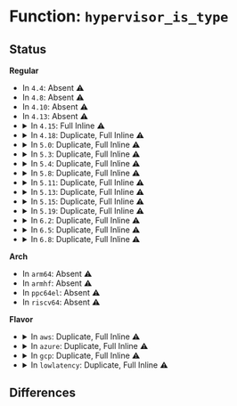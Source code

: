# Function: <code>hypervisor_is_type</code>

## Status
<b>Regular</b>
<ul>
<li>
In <code>4.4</code>: Absent ⚠️
</li>
<li>
In <code>4.8</code>: Absent ⚠️
</li>
<li>
In <code>4.10</code>: Absent ⚠️
</li>
<li>
In <code>4.13</code>: Absent ⚠️
</li>
<li>
<details>
<summary>In <code>4.15</code>: Full Inline ⚠️</summary>

**Collision:** Unique Static

**Inline:** Full

**Transformation:** False

**Instances:**

```
In arch/x86/mm/pti.c (0)
Location: arch/x86/include/asm/hypervisor.h:58
Inline: True
```
</details>
</li>
<li>
<details>
<summary>In <code>4.18</code>: Duplicate, Full Inline ⚠️</summary>

**Collision:** Static Duplication

**Inline:** Full

**Transformation:** False

**Instances:**

```
In arch/x86/kernel/cpu/bugs.c (ffffffff81043a45)
Location: arch/x86/include/asm/hypervisor.h:59
Inline: True
Inline callers:
  - arch/x86/kernel/cpu/bugs.c:cpu_show_meltdown
```
```
In arch/x86/mm/pti.c (ffffffff826ef6ca)
Location: arch/x86/include/asm/hypervisor.h:59
Inline: True
Inline callers:
  - arch/x86/mm/pti.c:pti_check_boottime_disable
```
</details>
</li>
<li>
<details>
<summary>In <code>5.0</code>: Duplicate, Full Inline ⚠️</summary>

**Collision:** Static Duplication

**Inline:** Full

**Transformation:** False

**Instances:**

```
In arch/x86/kernel/cpu/bugs.c (ffffffff81045325)
Location: arch/x86/include/asm/hypervisor.h:59
Inline: True
Inline callers:
  - arch/x86/kernel/cpu/bugs.c:cpu_show_meltdown
```
```
In arch/x86/mm/pti.c (ffffffff828a63b8)
Location: arch/x86/include/asm/hypervisor.h:59
Inline: True
Inline callers:
  - arch/x86/mm/pti.c:pti_check_boottime_disable
```
</details>
</li>
<li>
<details>
<summary>In <code>5.3</code>: Duplicate, Full Inline ⚠️</summary>

**Collision:** Static Duplication

**Inline:** Full

**Transformation:** False

**Instances:**

```
In arch/x86/kernel/cpu/bugs.c (ffffffff810474e9)
Location: arch/x86/include/asm/hypervisor.h:72
Inline: True
```
```
In arch/x86/mm/pti.c (ffffffff828be9d6)
Location: arch/x86/include/asm/hypervisor.h:72
Inline: True
Inline callers:
  - arch/x86/mm/pti.c:pti_check_boottime_disable
```
```
In drivers/iommu/hyperv-iommu.c (ffffffff828fee9e)
Location: arch/x86/include/asm/hypervisor.h:72
Inline: True
Inline callers:
  - drivers/iommu/hyperv-iommu.c:hyperv_prepare_irq_remapping
```
</details>
</li>
<li>
<details>
<summary>In <code>5.4</code>: Duplicate, Full Inline ⚠️</summary>

**Collision:** Static Duplication

**Inline:** Full

**Transformation:** False

**Instances:**

```
In arch/x86/kernel/cpu/bugs.c (ffffffff81047c67)
Location: arch/x86/include/asm/hypervisor.h:72
Inline: True
```
```
In arch/x86/mm/pti.c (ffffffff828c4e78)
Location: arch/x86/include/asm/hypervisor.h:72
Inline: True
Inline callers:
  - arch/x86/mm/pti.c:pti_check_boottime_disable
```
```
In drivers/iommu/hyperv-iommu.c (ffffffff82908041)
Location: arch/x86/include/asm/hypervisor.h:72
Inline: True
Inline callers:
  - drivers/iommu/hyperv-iommu.c:hyperv_prepare_irq_remapping
```
</details>
</li>
<li>
<details>
<summary>In <code>5.8</code>: Duplicate, Full Inline ⚠️</summary>

**Collision:** Static Duplication

**Inline:** Full

**Transformation:** False

**Instances:**

```
In arch/x86/kernel/cpu/bugs.c (ffffffff8104c2d9)
Location: arch/x86/include/asm/hypervisor.h:72
Inline: True
Inline callers:
  - arch/x86/kernel/cpu/bugs.c:cpu_show_meltdown
```
```
In arch/x86/mm/pti.c (ffffffff82ce8284)
Location: arch/x86/include/asm/hypervisor.h:72
Inline: True
Inline callers:
  - arch/x86/mm/pti.c:pti_check_boottime_disable
```
```
In drivers/iommu/hyperv-iommu.c (ffffffff82d1e806)
Location: arch/x86/include/asm/hypervisor.h:72
Inline: True
Inline callers:
  - drivers/iommu/hyperv-iommu.c:hyperv_prepare_irq_remapping
```
</details>
</li>
<li>
<details>
<summary>In <code>5.11</code>: Duplicate, Full Inline ⚠️</summary>

**Collision:** Static Duplication

**Inline:** Full

**Transformation:** False

**Instances:**

```
In arch/x86/kernel/cpu/bugs.c (ffffffff8104b7f9)
Location: arch/x86/include/asm/hypervisor.h:72
Inline: True
Inline callers:
  - arch/x86/kernel/cpu/bugs.c:cpu_show_meltdown
```
```
In arch/x86/mm/pti.c (ffffffff82fd5ca3)
Location: arch/x86/include/asm/hypervisor.h:72
Inline: True
Inline callers:
  - arch/x86/mm/pti.c:pti_check_boottime_disable
```
```
In drivers/iommu/hyperv-iommu.c (ffffffff8300c602)
Location: arch/x86/include/asm/hypervisor.h:72
Inline: True
Inline callers:
  - drivers/iommu/hyperv-iommu.c:hyperv_prepare_irq_remapping
```
</details>
</li>
<li>
<details>
<summary>In <code>5.13</code>: Duplicate, Full Inline ⚠️</summary>

**Collision:** Static Duplication

**Inline:** Full

**Transformation:** False

**Instances:**

```
In arch/x86/kernel/cpu/bugs.c (ffffffff8104d4a7)
Location: arch/x86/include/asm/hypervisor.h:72
Inline: True
Inline callers:
  - arch/x86/kernel/cpu/bugs.c:cpu_show_meltdown
```
```
In arch/x86/mm/pti.c (ffffffff831e05bd)
Location: arch/x86/include/asm/hypervisor.h:72
Inline: True
Inline callers:
  - arch/x86/mm/pti.c:pti_check_boottime_disable
```
```
In drivers/iommu/hyperv-iommu.c (ffffffff832173bb)
Location: arch/x86/include/asm/hypervisor.h:72
Inline: True
Inline callers:
  - drivers/iommu/hyperv-iommu.c:hyperv_prepare_irq_remapping
```
</details>
</li>
<li>
<details>
<summary>In <code>5.15</code>: Duplicate, Full Inline ⚠️</summary>

**Collision:** Static Duplication

**Inline:** Full

**Transformation:** False

**Instances:**

```
In arch/x86/kernel/cpu/bugs.c (ffffffff8105427f)
Location: arch/x86/include/asm/hypervisor.h:72
Inline: True
```
```
In arch/x86/mm/pti.c (ffffffff832c3c81)
Location: arch/x86/include/asm/hypervisor.h:72
Inline: True
Inline callers:
  - arch/x86/mm/pti.c:pti_check_boottime_disable
```
```
In drivers/iommu/hyperv-iommu.c (ffffffff83300d7d)
Location: arch/x86/include/asm/hypervisor.h:72
Inline: True
Inline callers:
  - drivers/iommu/hyperv-iommu.c:hyperv_prepare_irq_remapping
```
</details>
</li>
<li>
<details>
<summary>In <code>5.19</code>: Duplicate, Full Inline ⚠️</summary>

**Collision:** Static Duplication

**Inline:** Full

**Transformation:** False

**Instances:**

```
In arch/x86/hyperv/ivm.c (ffffffff8103f20e)
Location: arch/x86/include/asm/hypervisor.h:72
Inline: True
Inline callers:
  - arch/x86/hyperv/ivm.c:hv_is_isolation_supported
```
```
In arch/x86/kernel/cpu/bugs.c (ffffffff81060993)
Location: arch/x86/include/asm/hypervisor.h:72
Inline: True
Inline callers:
  - arch/x86/kernel/cpu/bugs.c:cpu_show_meltdown
```
```
In arch/x86/kernel/acpi/sleep.c (ffffffff834649fb)
Location: arch/x86/include/asm/hypervisor.h:72
Inline: True
Inline callers:
  - arch/x86/kernel/acpi/sleep.c:init_s4_sigcheck
```
```
In arch/x86/mm/pti.c (ffffffff8347658f)
Location: arch/x86/include/asm/hypervisor.h:72
Inline: True
Inline callers:
  - arch/x86/mm/pti.c:pti_check_boottime_disable
```
```
In drivers/iommu/hyperv-iommu.c (ffffffff834b9ac5)
Location: arch/x86/include/asm/hypervisor.h:72
Inline: True
Inline callers:
  - drivers/iommu/hyperv-iommu.c:hyperv_prepare_irq_remapping
```
</details>
</li>
<li>
<details>
<summary>In <code>6.2</code>: Duplicate, Full Inline ⚠️</summary>

**Collision:** Static Duplication

**Inline:** Full

**Transformation:** False

**Instances:**

```
In arch/x86/hyperv/ivm.c (ffffffff8104833e)
Location: arch/x86/include/asm/hypervisor.h:72
Inline: True
Inline callers:
  - arch/x86/hyperv/ivm.c:hv_is_isolation_supported
```
```
In arch/x86/kernel/cpu/bugs.c (ffffffff8106f266)
Location: arch/x86/include/asm/hypervisor.h:72
Inline: True
Inline callers:
  - arch/x86/kernel/cpu/bugs.c:cpu_show_meltdown
```
```
In arch/x86/kernel/acpi/sleep.c (ffffffff83e87a3a)
Location: arch/x86/include/asm/hypervisor.h:72
Inline: True
Inline callers:
  - arch/x86/kernel/acpi/sleep.c:init_s4_sigcheck
```
```
In arch/x86/mm/pti.c (ffffffff83e9f678)
Location: arch/x86/include/asm/hypervisor.h:72
Inline: True
Inline callers:
  - arch/x86/mm/pti.c:pti_check_boottime_disable
```
```
In drivers/iommu/hyperv-iommu.c (ffffffff83ef6e45)
Location: arch/x86/include/asm/hypervisor.h:72
Inline: True
Inline callers:
  - drivers/iommu/hyperv-iommu.c:hyperv_prepare_irq_remapping
```
</details>
</li>
<li>
<details>
<summary>In <code>6.5</code>: Duplicate, Full Inline ⚠️</summary>

**Collision:** Static Duplication

**Inline:** Full

**Transformation:** False

**Instances:**

```
In arch/x86/hyperv/ivm.c (ffffffff810486ee)
Location: arch/x86/include/asm/hypervisor.h:72
Inline: True
Inline callers:
  - arch/x86/hyperv/ivm.c:hv_is_isolation_supported
```
```
In arch/x86/kernel/cpu/bugs.c (ffffffff81070b08)
Location: arch/x86/include/asm/hypervisor.h:72
Inline: True
Inline callers:
  - arch/x86/kernel/cpu/bugs.c:cpu_show_meltdown
```
```
In arch/x86/kernel/acpi/sleep.c (ffffffff836aafda)
Location: arch/x86/include/asm/hypervisor.h:72
Inline: True
Inline callers:
  - arch/x86/kernel/acpi/sleep.c:init_s4_sigcheck
```
```
In arch/x86/mm/pti.c (ffffffff836c37f8)
Location: arch/x86/include/asm/hypervisor.h:72
Inline: True
Inline callers:
  - arch/x86/mm/pti.c:pti_check_boottime_disable
```
```
In drivers/iommu/hyperv-iommu.c (ffffffff8371c8f5)
Location: arch/x86/include/asm/hypervisor.h:72
Inline: True
Inline callers:
  - drivers/iommu/hyperv-iommu.c:hyperv_prepare_irq_remapping
```
</details>
</li>
<li>
<details>
<summary>In <code>6.8</code>: Duplicate, Full Inline ⚠️</summary>

**Collision:** Static Duplication

**Inline:** Full

**Transformation:** False

**Instances:**

```
In arch/x86/hyperv/ivm.c (ffffffff8104f7de)
Location: arch/x86/include/asm/hypervisor.h:72
Inline: True
Inline callers:
  - arch/x86/hyperv/ivm.c:hv_is_isolation_supported
```
```
In arch/x86/kernel/cpu/bugs.c (ffffffff81078426)
Location: arch/x86/include/asm/hypervisor.h:72
Inline: True
Inline callers:
  - arch/x86/kernel/cpu/bugs.c:cpu_show_meltdown
```
```
In arch/x86/kernel/acpi/sleep.c (ffffffff838db76a)
Location: arch/x86/include/asm/hypervisor.h:72
Inline: True
Inline callers:
  - arch/x86/kernel/acpi/sleep.c:init_s4_sigcheck
```
```
In arch/x86/mm/pti.c (ffffffff838f4465)
Location: arch/x86/include/asm/hypervisor.h:72
Inline: True
Inline callers:
  - arch/x86/mm/pti.c:pti_check_boottime_disable
```
```
In drivers/iommu/hyperv-iommu.c (ffffffff83950415)
Location: arch/x86/include/asm/hypervisor.h:72
Inline: True
Inline callers:
  - drivers/iommu/hyperv-iommu.c:hyperv_prepare_irq_remapping
```
</details>
</li>
</ul>
<b>Arch</b>
<ul>
<li>
In <code>arm64</code>: Absent ⚠️
</li>
<li>
In <code>armhf</code>: Absent ⚠️
</li>
<li>
In <code>ppc64el</code>: Absent ⚠️
</li>
<li>
In <code>riscv64</code>: Absent ⚠️
</li>
</ul>
<b>Flavor</b>
<ul>
<li>
<details>
<summary>In <code>aws</code>: Duplicate, Full Inline ⚠️</summary>

**Collision:** Static Duplication

**Inline:** Full

**Transformation:** False

**Instances:**

```
In arch/x86/kernel/cpu/bugs.c (ffffffff81047dd7)
Location: arch/x86/include/asm/hypervisor.h:72
Inline: True
```
```
In arch/x86/mm/pti.c (ffffffff828afe10)
Location: arch/x86/include/asm/hypervisor.h:72
Inline: True
Inline callers:
  - arch/x86/mm/pti.c:pti_check_boottime_disable
```
```
In drivers/iommu/hyperv-iommu.c (ffffffff828ef812)
Location: arch/x86/include/asm/hypervisor.h:72
Inline: True
Inline callers:
  - drivers/iommu/hyperv-iommu.c:hyperv_prepare_irq_remapping
```
</details>
</li>
<li>
<details>
<summary>In <code>azure</code>: Duplicate, Full Inline ⚠️</summary>

**Collision:** Static Duplication

**Inline:** Full

**Transformation:** False

**Instances:**

```
In arch/x86/kernel/cpu/bugs.c (ffffffff810370e7)
Location: arch/x86/include/asm/hypervisor.h:72
Inline: True
```
```
In arch/x86/mm/pti.c (ffffffff828a8002)
Location: arch/x86/include/asm/hypervisor.h:72
Inline: True
Inline callers:
  - arch/x86/mm/pti.c:pti_check_boottime_disable
```
```
In drivers/iommu/hyperv-iommu.c (ffffffff828e6cb5)
Location: arch/x86/include/asm/hypervisor.h:72
Inline: True
Inline callers:
  - drivers/iommu/hyperv-iommu.c:hyperv_prepare_irq_remapping
```
</details>
</li>
<li>
<details>
<summary>In <code>gcp</code>: Duplicate, Full Inline ⚠️</summary>

**Collision:** Static Duplication

**Inline:** Full

**Transformation:** False

**Instances:**

```
In arch/x86/kernel/cpu/bugs.c (ffffffff81047c17)
Location: arch/x86/include/asm/hypervisor.h:72
Inline: True
```
```
In arch/x86/mm/pti.c (ffffffff828c2d0f)
Location: arch/x86/include/asm/hypervisor.h:72
Inline: True
Inline callers:
  - arch/x86/mm/pti.c:pti_check_boottime_disable
```
```
In drivers/iommu/hyperv-iommu.c (ffffffff82903364)
Location: arch/x86/include/asm/hypervisor.h:72
Inline: True
Inline callers:
  - drivers/iommu/hyperv-iommu.c:hyperv_prepare_irq_remapping
```
</details>
</li>
<li>
<details>
<summary>In <code>lowlatency</code>: Duplicate, Full Inline ⚠️</summary>

**Collision:** Static Duplication

**Inline:** Full

**Transformation:** False

**Instances:**

```
In arch/x86/kernel/cpu/bugs.c (ffffffff81049027)
Location: arch/x86/include/asm/hypervisor.h:72
Inline: True
```
```
In arch/x86/mm/pti.c (ffffffff828c5e98)
Location: arch/x86/include/asm/hypervisor.h:72
Inline: True
Inline callers:
  - arch/x86/mm/pti.c:pti_check_boottime_disable
```
```
In drivers/iommu/hyperv-iommu.c (ffffffff829090a3)
Location: arch/x86/include/asm/hypervisor.h:72
Inline: True
Inline callers:
  - drivers/iommu/hyperv-iommu.c:hyperv_prepare_irq_remapping
```
</details>
</li>
</ul>

## Differences
